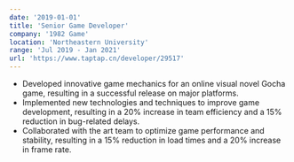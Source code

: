 ```yaml
---
date: '2019-01-01'
title: 'Senior Game Developer'
company: '1982 Game'
location: 'Northeastern University'
range: 'Jul 2019 - Jan 2021'
url: 'https://www.taptap.cn/developer/29517'
---
```


- Developed innovative game mechanics for an online visual novel Gocha game, resulting in a successful release on major platforms.
- Implemented new technologies and techniques to improve game development, resulting in a 20% increase in team efficiency and a 15% reduction in bug-related delays.
- Collaborated with the art team to optimize game performance and stability, resulting in a 15% reduction in load times and a 20% increase in frame rate.
